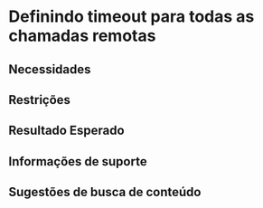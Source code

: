 # Definindo timeout para todas as chamadas remotas

## Necessidades

## Restrições

## Resultado Esperado

## Informações de suporte

## Sugestões de busca de conteúdo
